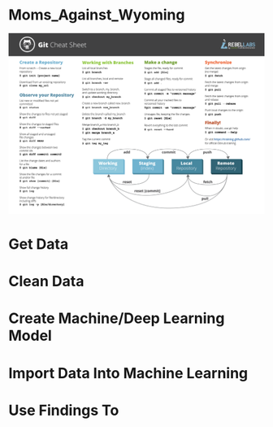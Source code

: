 # Moms_Against_Wyoming
![alt text](GitCommands.png)

# Get Data

# Clean Data

# Create Machine/Deep Learning Model

# Import Data Into Machine Learning

# Use Findings To 

